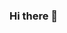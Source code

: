 ### Hi there 👋



<!--
**MumtazO/MumtazO** is a ✨ _special_ ✨ repository because its `README.md` (this file) appears on your GitHub profile.


Here are some ideas to get you started:

- 🔭 I’m currently working on ...
- 🌱 I’m currently learning ...
- 👯 I’m looking to collaborate on ...
- 🤔 I’m looking for help with ...
- 💬 Ask me about ...
- 📫 How to reach me: ...
- 😄 Pronouns: ...
- ⚡ Fun fact: ...
- ✨ _special_ ✨

I am a School of Code bootcamp graduate with experience of a range of full stack applications looking for my first role as a Junior Software Developer. Through the bootcamp I struggled initially with the technical jargon however I am now able breakdown code in ways that is easily digestible to even those who don’t come from a coding background. I was able to work with people from various backgrounds and enjoyed the collaborative learning experience that the bootcamp provided. Not only did I gain new technical skills and a stronger understanding on web design but I have also gained a new sense of self confidence and the tools I need to further improve and hone my coding skills. 

Skills: JavaScript (ES6) · HTML · CSS · React · NextJS · NodeJS · Express · PostgreSQL · Heroku · Netlify · Git · Jest · Cypress.

-->
